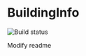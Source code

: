 # BuildingInfo
![Build status](https://travis-ci.com/Deloryn/bildowanie.svg?branch=master)

Modify readme
